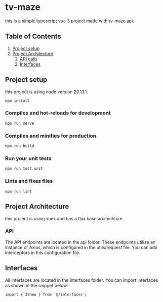# tv-maze
this is a simple typescript vue 3 project made with tv-maze api.

## Table of Contents

1. [Project setup](#project-setup)
2. [Project Architecture](#project-architecture)
    1. [API calls](#api)
    2. [Interfaces](#interfaces)

## Project setup
this project is using node version 20.13.1.
```
npm install
```

### Compiles and hot-reloads for development
```
npm run serve
```

### Compiles and minifies for production
```
npm run build
```

### Run your unit tests
```
npm run test:unit
```

### Lints and fixes files
```
npm run lint
```

## Project Architecture
this project is using vuex and has a flux base arcitechture.
### API
The API endpoints are located in the api folder. These endpoints utilize an instance of Axios, which is configured in the utils/request file. You can add interceptors in this configuration file.
## Interfaces
All interfaces are located in the interfaces folder. You can import interfaces as shown in the snippet below:
```
import { IShow } from '@/interfaces';
```
